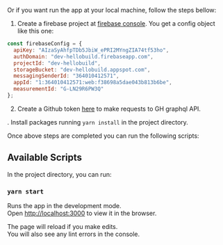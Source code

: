 
Or if you want run the app at your local machine, follow the steps bellow:

1. Create a firebase project at [firebase console](https://firebase.google.com/docs/web/setup?authuser=0). You get a config object like this one:

```javascript
const firebaseConfig = {
  apiKey: "AIzaSyAhfpTDb5JbiW_ePRI2MYngZIA74tf53ho",
  authDomain: "dev-hellobuild.firebaseapp.com",
  projectId: "dev-hellobuild",
  storageBucket: "dev-hellobuild.appspot.com",
  messagingSenderId: "364010412571",
  appId: "1:364010412571:web:f38698a5dae043b813b6be",
  measurementId: "G-LN29R6PW3Q"
};
```

2. Create a Github token [here](https://github.com/settings/tokens) to make requests to GH graphql API.

. Install packages running `yarn install` in the project directory.

Once above steps are completed you can run the following scripts:

## Available Scripts

In the project directory, you can run:

### `yarn start`

Runs the app in the development mode.\
Open [http://localhost:3000](http://localhost:3000) to view it in the browser.

The page will reload if you make edits.\
You will also see any lint errors in the console.

